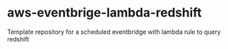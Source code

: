 # aws-eventbrige-lambda-redshift
Template repository for a scheduled eventbridge with lambda rule to query redshift
